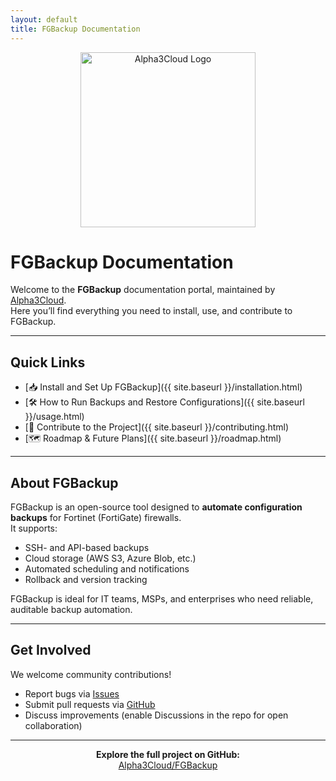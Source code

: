 ```yaml
---
layout: default
title: FGBackup Documentation
---
```


<p align="center">
  <img src="https://alpha3cloud.com/wp-content/uploads/2024/06/alpha3cloud-logo.png" alt="Alpha3Cloud Logo" width="280"/>
</p>

# FGBackup Documentation

Welcome to the **FGBackup** documentation portal, maintained by [Alpha3Cloud](https://alpha3cloud.com).  
Here you’ll find everything you need to install, use, and contribute to FGBackup.

---

## Quick Links
- [📥 Install and Set Up FGBackup]({{ site.baseurl }}/installation.html)
- [🛠 How to Run Backups and Restore Configurations]({{ site.baseurl }}/usage.html)
- [🤝 Contribute to the Project]({{ site.baseurl }}/contributing.html)
- [🗺 Roadmap & Future Plans]({{ site.baseurl }}/roadmap.html)

---

## About FGBackup
FGBackup is an open-source tool designed to **automate configuration backups** for Fortinet (FortiGate) firewalls.  
It supports:
- SSH- and API-based backups
- Cloud storage (AWS S3, Azure Blob, etc.)
- Automated scheduling and notifications
- Rollback and version tracking

FGBackup is ideal for IT teams, MSPs, and enterprises who need reliable, auditable backup automation.

---

## Get Involved
We welcome community contributions!  
- Report bugs via [Issues](https://github.com/Alpha3Cloud/FGBackup/issues)  
- Submit pull requests via [GitHub](https://github.com/Alpha3Cloud/FGBackup/pulls)  
- Discuss improvements (enable Discussions in the repo for open collaboration)

---

<p align="center">
  <b>Explore the full project on GitHub:</b><br>
  <a href="https://github.com/Alpha3Cloud/FGBackup">Alpha3Cloud/FGBackup</a>
</p>
